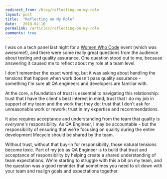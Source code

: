 ```yaml
---
redirect_from: /blog/reflecting-on-my-role
layout: post
title:  "Reflecting on My Role"
date:   2018-02-16
permalink: /articles/reflecting-on-my-role
comments: true
---
```


I was on a tech panel last night for a [Women Who Code](https://www.womenwhocode.com/portland) event (which was awesome!), and there were some really great questions from the audience about testing and quality assurance. One question stood out to me, because answering it caused me to reflect about my role at a team level.

I don't remember the exact wording, but it was asking about handling the tensions that happen when work doesn't pass quality assurance - something I'm sure all QA engineers and developers are familiar with.

At the core, a foundation of trust is essential to navigating this relationship: trust that I have the client's best interest in mind; trust that I do my job in support of my team and the work that they do; trust that I don't ask for unreasonable work or rework; trust in my expertise and recommendations.

It also requires acceptance and understanding from the team that quality is *everyone's* responsibility. As QA Engineer, I may be accountable - but the responsibility of ensuring that we're focusing on quality during the entire development lifecycle should be shared by the team.

Without trust, without that buy-in for responsibility, those natural tensions become toxic. Part of my job as QA Engineer is to build that trust and acceptance of responsibility by helping create a shared understanding of team expectations. We're starting to struggle with this a bit on my team, and the question was a good reminder that sometimes you need to sit down with your team and realign goals and expectations together.